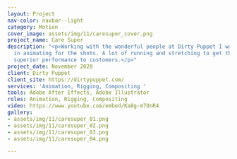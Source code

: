 ```yaml
---
layout: Project
nav-color: navbar--light
category: Motion
cover_image: assets/img/11/caresuper_cover.png
project_name: Care Super
description: "<p>Working with the wonderful people at Dirty Puppet I was put to work
  in animating for the shots. A lot of running and stretching to get the idea of delivering
  superior performance to customers.</p>"
project_date: November 2020
client: Dirty Puppet
client_site: https://dirtypuppet.com/
services: 'Animation, Rigging, Compositing '
tools: Adobe After Effects, Adobe Illustrator
roles: Animation, Rigging, Compositing
video: https://www.youtube.com/embed/Ka8g-m7OnR4
gallery:
- assets/img/11/caresuper_01.png
- assets/img/11/caresuper_02.png
- assets/img/11/caresuper_03.png
- assets/img/11/caresuper_04.png

---
```

